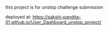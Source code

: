 this project is for unstop challenge submission

deployed at: https://sakshi-pandita-01.github.io/User_Dashboard_unstop_project/
